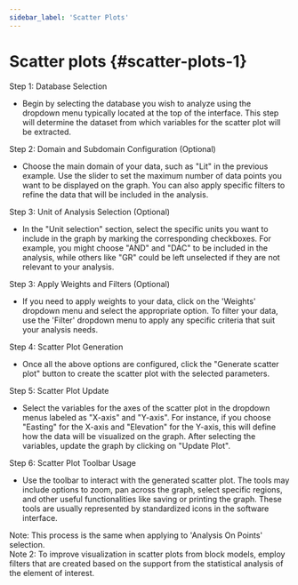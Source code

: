```yaml
---
sidebar_label: 'Scatter Plots'
---
```


# **Scatter plots** {#scatter-plots-1}

Step 1: Database Selection

* Begin by selecting the database you wish to analyze using the dropdown menu typically located at the top of the interface. This step will determine the dataset from which variables for the scatter plot will be extracted.

Step 2: Domain and Subdomain Configuration (Optional)

* Choose the main domain of your data, such as "Lit" in the previous example. Use the slider to set the maximum number of data points you want to be displayed on the graph. You can also apply specific filters to refine the data that will be included in the analysis.

Step 3: Unit of Analysis Selection (Optional)

* In the "Unit selection" section, select the specific units you want to include in the graph by marking the corresponding checkboxes. For example, you might choose "AND" and "DAC" to be included in the analysis, while others like "GR" could be left unselected if they are not relevant to your analysis.

Step 3: Apply Weights and Filters (Optional)

* If you need to apply weights to your data, click on the 'Weights' dropdown menu and select the appropriate option. To filter your data, use the 'Filter' dropdown menu to apply any specific criteria that suit your analysis needs.

Step 4: Scatter Plot Generation

* Once all the above options are configured, click the "Generate scatter plot" button to create the scatter plot with the selected parameters.

Step 5: Scatter Plot Update

* Select the variables for the axes of the scatter plot in the dropdown menus labeled as "X-axis" and "Y-axis". For instance, if you choose "Easting" for the X-axis and "Elevation" for the Y-axis, this will define how the data will be visualized on the graph. After selecting the variables, update the graph by clicking on "Update Plot".

Step 6: Scatter Plot Toolbar Usage

* Use the toolbar to interact with the generated scatter plot. The tools may include options to zoom, pan across the graph, select specific regions, and other useful functionalities like saving or printing the graph. These tools are usually represented by standardized icons in the software interface.

Note: This process is the same when applying to 'Analysis On Points' selection.  
Note 2: To improve visualization in scatter plots from block models, employ filters that are created based on the support from the statistical analysis of the element of interest.
